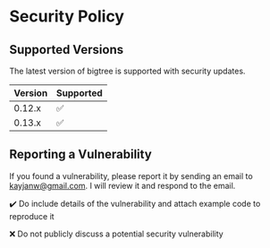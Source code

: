 # Security Policy

## Supported Versions

The latest version of bigtree is supported with security updates.

| Version | Supported          |
|---------| ------------------ |
| 0.12.x  | :white_check_mark: |
| 0.13.x  | :white_check_mark: |


## Reporting a Vulnerability

If you found a vulnerability, please report it by sending an email to kayjanw@gmail.com. I will review it and respond to the email.

:heavy_check_mark: Do include details of the vulnerability and attach example code to reproduce it

:x: Do not publicly discuss a potential security vulnerability
